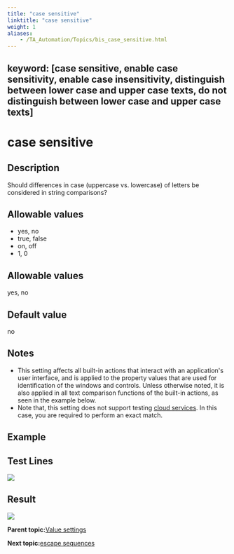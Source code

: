 ```yaml
--- 
title: "case sensitive"
linktitle: "case sensitive"
weight: 1
aliases: 
    - /TA_Automation/Topics/bis_case_sensitive.html
---
```

keyword: [case sensitive, enable case sensitivity, enable case insensitivity, distinguish between lower case and upper case texts, do not distinguish between lower case and upper case texts]
---

# case sensitive

## Description

Should differences in case \(uppercase vs. lowercase\) of letters be considered in string comparisons?

## Allowable values

-   yes, no
-   true, false
-   on, off
-   1, 0

## Allowable values

yes, no

## Default value

no

## Notes

-   This setting affects all built-in actions that interact with an application's user interface, and is applied to the property values that are used for identification of the windows and controls. Unless otherwise noted, it is also applied in all text comparison functions of the built-in actions, as seen in the example below.
-   Note that, this setting does not support testing [cloud services](aut_app_cloud_testing.html). In this case, you are required to perform an exact match.

## Example

## Test Lines

![](/images//Images/bis_case_sensitive_pgm.png)

## Result

![](/images//Images/bis_case_sensitive_res.png)

**Parent topic:**[Value settings](/TA_Automation/Topics/bis_value.html)

**Next topic:**[escape sequences](/TA_Automation/Topics/bis_escape_sequences.html)


